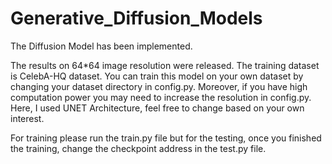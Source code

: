 # Generative_Diffusion_Models
The Diffusion Model has been implemented.

The results on 64*64 image resolution were released. The training dataset is CelebA-HQ dataset.
You can train this model on your own dataset by changing your dataset directory in config.py. 
Moreover, if you have high computation power you may need to increase the resolution in config.py. Here, I used UNET Architecture, feel free to change based on your own interest.



 For training please run the train.py file but for the testing, once you finished the training, change the checkpoint address in the test.py file.
